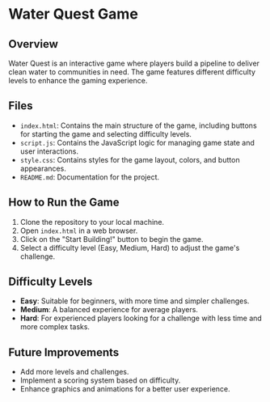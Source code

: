 # Water Quest Game

## Overview
Water Quest is an interactive game where players build a pipeline to deliver clean water to communities in need. The game features different difficulty levels to enhance the gaming experience.

## Files
- `index.html`: Contains the main structure of the game, including buttons for starting the game and selecting difficulty levels.
- `script.js`: Contains the JavaScript logic for managing game state and user interactions.
- `style.css`: Contains styles for the game layout, colors, and button appearances.
- `README.md`: Documentation for the project.

## How to Run the Game
1. Clone the repository to your local machine.
2. Open `index.html` in a web browser.
3. Click on the "Start Building!" button to begin the game.
4. Select a difficulty level (Easy, Medium, Hard) to adjust the game's challenge.

## Difficulty Levels
- **Easy**: Suitable for beginners, with more time and simpler challenges.
- **Medium**: A balanced experience for average players.
- **Hard**: For experienced players looking for a challenge with less time and more complex tasks.

## Future Improvements
- Add more levels and challenges.
- Implement a scoring system based on difficulty.
- Enhance graphics and animations for a better user experience.